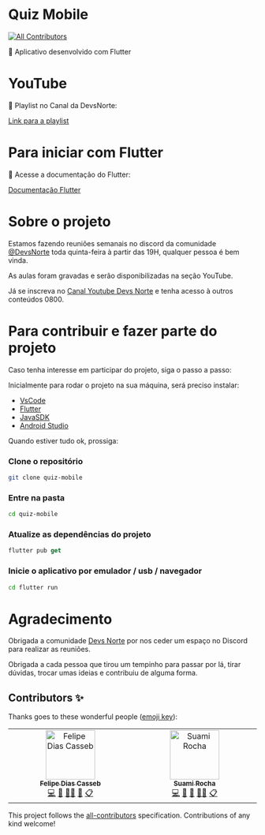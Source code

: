 # Quiz Mobile
<!-- ALL-CONTRIBUTORS-BADGE:START - Do not remove or modify this section -->
[![All Contributors](https://img.shields.io/badge/all_contributors-2-orange.svg?style=flat-square)](#contributors-)
<!-- ALL-CONTRIBUTORS-BADGE:END -->

📲 Aplicativo desenvolvido com Flutter

# YouTube

💚 Playlist no Canal da DevsNorte:

[Link para a playlist ](https://youtube.com/playlist?list=PLGSJEbvjHITVDaSoh4sS9tdXAqgiSaqxA&si=nqmY6NfpE_VlmwZ-)

# Para iniciar com Flutter

📃 Acesse a documentação do Flutter:

[Documentação Flutter](https://docs.flutter.dev/)

# Sobre o projeto

Estamos fazendo reuniões semanais no discord da comunidade [@DevsNorte](https://www.instagram.com/devsnorte/) toda quinta-feira à partir das 19H, qualquer pessoa é bem vinda.

As aulas foram gravadas e serão disponibilizadas na seção YouTube.

Já se inscreva no [Canal Youtube Devs Norte](https://www.youtube.com/@DevsNorte) e tenha acesso à outros conteúdos 0800.

# Para contribuir e fazer parte do projeto

Caso tenha interesse em participar do projeto, siga o passo a passo:

Inicialmente para rodar o projeto na sua máquina, será preciso instalar:
- [VsCode](https://code.visualstudio.com/)
- [Flutter](https://flutter.dev/)
- [JavaSDK](https://www.oracle.com/br/java/technologies/downloads/)
- [Android Studio](https://developer.android.com/studio?hl=pt-br)

Quando estiver tudo ok, prossiga:

### Clone o repositório
```bash
git clone quiz-mobile
```
### Entre na pasta
```bash
cd quiz-mobile
```
### Atualize as dependências do projeto
```dart
flutter pub get
```
### Inicie o aplicativo por emulador / usb / navegador
```bash
cd flutter run
```

# Agradecimento
Obrigada a comunidade [Devs Norte](https://devsnorte.com/) por nos ceder um espaço no Discord para realizar as reuniões.

Obrigada a cada pessoa que tirou um tempinho para passar por lá, tirar dúvidas, trocar umas ideias e contribuiu de alguma forma.

## Contributors ✨

Thanks goes to these wonderful people ([emoji key](https://allcontributors.org/docs/en/emoji-key)):

<!-- ALL-CONTRIBUTORS-LIST:START - Do not remove or modify this section -->
<!-- prettier-ignore-start -->
<!-- markdownlint-disable -->
<table>
  <tbody>
    <tr>
      <td align="center" valign="top" width="14.28%"><a href="https://www.linkedin.com/in/felipe-casseb-5522b538"><img src="https://avatars.githubusercontent.com/u/20211594?v=4?s=100" width="100px;" alt="Felipe Dias Casseb"/><br /><sub><b>Felipe Dias Casseb</b></sub></a><br /><a href="https://github.com/devsnorte/quiz-mobile/commits?author=felipecasseb" title="Code">💻</a> <a href="#ideas-felipecasseb" title="Ideas, Planning, & Feedback">🤔</a> <a href="#mentoring-felipecasseb" title="Mentoring">🧑‍🏫</a> <a href="#talk-felipecasseb" title="Talks">📢</a> <a href="#eventOrganizing-felipecasseb" title="Event Organizing">📋</a></td>
      <td align="center" valign="top" width="14.28%"><a href="https://bento.me/suamirochadev"><img src="https://avatars.githubusercontent.com/u/110056279?v=4?s=100" width="100px;" alt="Suami Rocha"/><br /><sub><b>Suami Rocha</b></sub></a><br /><a href="https://github.com/devsnorte/quiz-mobile/commits?author=suamirochadev" title="Code">💻</a> <a href="#design-suamirochadev" title="Design">🎨</a> <a href="#ideas-suamirochadev" title="Ideas, Planning, & Feedback">🤔</a> <a href="#mentoring-suamirochadev" title="Mentoring">🧑‍🏫</a> <a href="#eventOrganizing-suamirochadev" title="Event Organizing">📋</a></td>
    </tr>
  </tbody>
</table>

<!-- markdownlint-restore -->
<!-- prettier-ignore-end -->

<!-- ALL-CONTRIBUTORS-LIST:END -->

This project follows the [all-contributors](https://github.com/all-contributors/all-contributors) specification. Contributions of any kind welcome!
